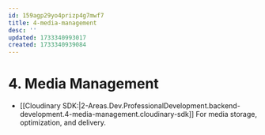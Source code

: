 ```yaml
---
id: 159agp29yo4prizp4g7mwf7
title: 4-media-management
desc: ''
updated: 1733340993017
created: 1733340939084
---
```


# 4. Media Management

   - [[Cloudinary SDK:|2-Areas.Dev.ProfessionalDevelopment.backend-development.4-media-management.cloudinary-sdk]] For media storage, optimization, and delivery.
